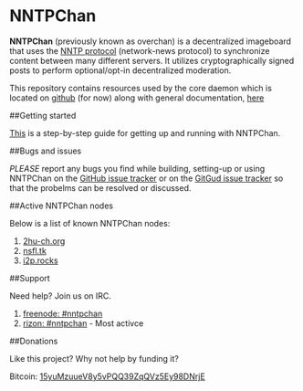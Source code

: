 NNTPChan
========

**NNTPChan** (previously known as overchan) is a decentralized imageboard that uses the [NNTP protocol](https://en.wikipedia.org/wiki/Network_News_Transfer_Protocol) (network-news protocol) to synchronize content between many different servers. It utilizes cryptographically signed posts to perform optional/opt-in decentralized moderation.

This repository contains resources used by the core daemon which is located on [github](https://github.com/majestrate/srndv2) (for now) along with general documentation, [here](doc/)

##Getting started

[This](doc) is a step-by-step guide for getting up and running with NNTPChan.

##Bugs and issues

*PLEASE* report any bugs you find while building, setting-up or using NNTPChan on the [GitHub issue tracker](https://github.com/majestrate/nntpchan/issues) or on the [GitGud issue tracker](https://gitgud.io/uguu/nntpchan/issues) so that the probelms can be resolved or discussed.

##Active NNTPChan nodes

Below is a list of known NNTPChan nodes:

1. [2hu-ch.org](https://2hu-ch.org)
2. [nsfl.tk](https://nsfl.tk)
3. [i2p.rocks](https://i2p.rocks/ib/)

##Support

Need help? Join us on IRC.

1. [freenode: #nntpchan](https://webchat.freenode.net/?channels=#nntpchan)
2. [rizon: #nntpchan](https://qchat.rizon.net/?channels=#nntpchan) - Most activce

##Donations

Like this project? Why not help by funding it?

Bitcoin: [15yuMzuueV8y5vPQQ39ZqQVz5Ey98DNrjE](bitcoin://15yuMzuueV8y5vPQQ39ZqQVz5Ey98DNrjE)
